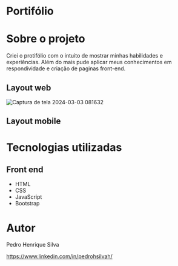 # Portifólio

# Sobre o projeto

Criei o protifólio com o intuito de mostrar minhas habilidades e experiências. Além do mais pude aplicar meus conhecimentos em respondividade e criação de paginas front-end.

## Layout web
![Captura de tela 2024-03-03 081632](https://github.com/pedrohsilvah/portifolio/assets/124065912/8f0d2f0c-af8a-40d9-84d3-b69406d7dec7)

## Layout mobile

# Tecnologias utilizadas
## Front end
- HTML
- CSS
- JavaScript
- Bootstrap

# Autor

Pedro Henrique Silva

https://www.linkedin.com/in/pedrohsilvah/
